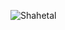 <p align="left"> <img src="https://images.axios.com/A2LlBFlsPBSzj-jP-e8aifz3ImA=/0x216:7907x4664/1920x1080/2019/12/11/1576091461680.jpg" alt="Shahetal" /> </p>
